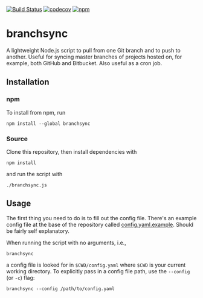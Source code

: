 [![Build Status](https://travis-ci.com/mwiens91/branchsync.svg?branch=master)](https://travis-ci.com/mwiens91/branchsync)
[![codecov](https://codecov.io/gh/mwiens91/branchsync/branch/master/graph/badge.svg)](https://codecov.io/gh/mwiens91/branchsync)
[![npm](https://img.shields.io/npm/v/branchsync.svg)](https://www.npmjs.com/package/branchsync)

# branchsync

A lightweight Node.js script to pull from one Git branch and to push to
another. Useful for syncing master branches of projects hosted on, for
example, both GitHub and Bitbucket. Also useful as a cron job.

## Installation

### npm

To install from npm, run

```
npm install --global branchsync
```

### Source

Clone this repository, then install dependencies with

```
npm install
```

and run the script with

```
./branchsync.js
```

## Usage

The first thing you need to do is to fill out the config file. There's
an example config file at the base of the repository called
[config.yaml.example](config.yaml.example). Should be fairly self
explanatory.

When running the script with no arguments, i.e.,

```
branchsync
```

a config file is looked for in `$CWD/config.yaml` where `$CWD` is your
current working directory. To explicitly pass in a config file path, use
the `--config` (or `-c`) flag:

```
branchsync --config /path/to/config.yaml
```
